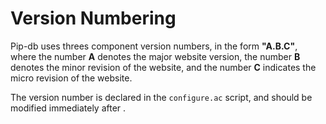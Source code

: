 # Version Numbering

Pip-db uses threes component version numbers, in the form **"A.B.C"**, where the
number **A** denotes the major website version, the number **B** denotes the
minor revision of the website, and the number **C** indicates the micro revision
of the website.

The version number is declared in the `configure.ac` script, and should be
modified immediately after .

